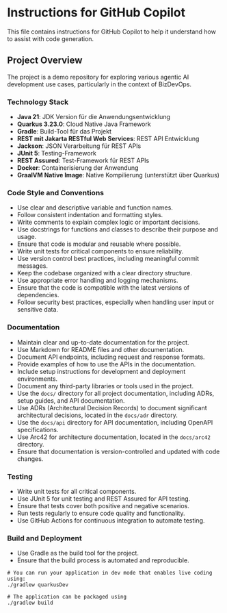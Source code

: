 # Instructions for GitHub Copilot
This file contains instructions for GitHub Copilot to help it understand how to assist 
with code generation.

## Project Overview
The project is a demo repository for exploring various agentic AI development use cases, 
particularly in the context of BizDevOps.

### Technology Stack
- **Java 21**: JDK Version für die Anwendungsentwicklung
- **Quarkus 3.23.0**: Cloud Native Java Framework
- **Gradle**: Build-Tool für das Projekt
- **REST mit Jakarta RESTful Web Services**: REST API Entwicklung
- **Jackson**: JSON Verarbeitung für REST APIs
- **JUnit 5**: Testing-Framework
- **REST Assured**: Test-Framework für REST APIs
- **Docker**: Containerisierung der Anwendung
- **GraalVM Native Image**: Native Kompilierung (unterstützt über Quarkus)

### Code Style and Conventions
- Use clear and descriptive variable and function names.
- Follow consistent indentation and formatting styles.
- Write comments to explain complex logic or important decisions.
- Use docstrings for functions and classes to describe their purpose and usage.
- Ensure that code is modular and reusable where possible.
- Write unit tests for critical components to ensure reliability.
- Use version control best practices, including meaningful commit messages.
- Keep the codebase organized with a clear directory structure.
- Use appropriate error handling and logging mechanisms.
- Ensure that the code is compatible with the latest versions of dependencies.
- Follow security best practices, especially when handling user input or sensitive data.

### Documentation
- Maintain clear and up-to-date documentation for the project.
- Use Markdown for README files and other documentation.
- Document API endpoints, including request and response formats.
- Provide examples of how to use the APIs in the documentation.
- Include setup instructions for development and deployment environments.
- Document any third-party libraries or tools used in the project.
- Use the `docs/` directory for all project documentation, including ADRs, setup guides, and API documentation.
- Use ADRs (Architectural Decision Records) to document significant architectural decisions, located in the `docs/adr` directory.
- Use the `docs/api` directory for API documentation, including OpenAPI specifications.
- Use Arc42 for architecture documentation, located in the `docs/arc42` directory.
- Ensure that documentation is version-controlled and updated with code changes.

### Testing
- Write unit tests for all critical components.
- Use JUnit 5 for unit testing and REST Assured for API testing.
- Ensure that tests cover both positive and negative scenarios.
- Run tests regularly to ensure code quality and functionality.
- Use GitHub Actions for continuous integration to automate testing.

### Build and Deployment
- Use Gradle as the build tool for the project.
- Ensure that the build process is automated and reproducible.

```shell script
# You can run your application in dev mode that enables live coding using:
./gradlew quarkusDev

# The application can be packaged using
./gradlew build
```
